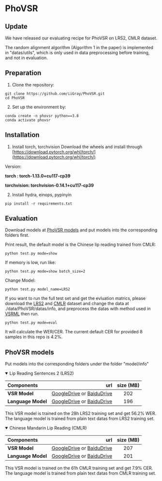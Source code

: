 # PhoVSR

## Update

We have released our evaluating recipe for PhoVSR on LRS2, CMLR dataset.

The random alignment algorithm (Algorithm 1 in the paper) is implemented in "datas/utils", which is only used in data 
preprocessing before training, and not in evaluation.

## Preparation
1. Clone the repository:
```
git clone https://github.com/iiGray/PhoVSR.git
cd PhoVSR
```


2. Set up the environment by:
```
conda create -n phovsr python==3.8
conda activate phovsr
```

## Installation

1. Install torch, torchvision
Download the wheels and install through
[https://download.pytorch.org/whl/torch/](https://download.pytorch.org/whl/torch/)

Version:

**torch : torch-1.13.0+cu117-cp39**

**torchvision: torchvision-0.14.1+cu117-cp39**


2. Install hydra, einops, pypinyin

```
pip install -r requirements.txt
```


## Evaluation

Download models at [PhoVSR models](#PhoVSR-models) and put models into the corresponding folders first.

Print result, the default model is the Chinese lip reading trained from CMLR:
```
python test.py mode=show
```

If memory is low, run like:
```
python test.py mode=show batch_size=2 
```

Change Model:
```
python test.py model_name=LRS2
```
If you want to run the full test set and get the evluation matrics, please download the [LRS2](https://www.robots.ox.ac.uk/~vgg/data/lip_reading/lrs2.html) and [CMLR](https://www.vipazoo.cn/CMLR.html) dataset and change the data at ./data/PhoVSR/datas/info, and preprocess the datas with method used in [VSRML](https://github.com/mpc001/Visual_Speech_Recognition_for_Multiple_Languages/tree/master)  then run.
```
python test.py mode=eval
```
It will calculate the WER/CER. The current default CER for provided 8 samples in this repo is 4.2%.
## PhoVSR models


Put models into the corresponding folders under the folder "model/info"


<details open>

<summary>Lip Reading Sentences 2 (LRS2)</summary>

<p> </p>

|     Components        |                                  url                                         |  size (MB)  |
|:----------------------|-----------------------------------------------------------------------------------:|:-----------:|
|   **VSR Model**       | [GoogleDrive](https://drive.google.com/file/d/1USsLFKtI0xspWqyDHxX2RX0rC7iB9onl/view?usp=sharing) or [BaiduDrive](https://pan.baidu.com/s/1YgCUp0rOxVdA6Ww5DvEK6A?pwd=bz4p)   |     202     |
|   **Language Model**  |  [GoogleDrive](https://drive.google.com/file/d/1lEdyGB0JBMkhSpKVOQklA63c_loqtGTH/view?usp=sharing) or [BaiduDrive](https://pan.baidu.com/s/1x3LmxkFpxgfMxmnLXKlXfQ?pwd=epmu)   |     196     |

</details>

This VSR model is trained on the 28h LRS2 training set and get 56.2% WER. The language model is trained from plain text datas from LRS2 training set. 


<details open>

<summary>Chinese Mandarin Lip Reading (CMLR)</summary>

<p> </p>

|     Components        |                                 url                                         |  size (MB)  |
|:----------------------|-----------------------------------------------------------------------------------:|:-----------:|
|   **VSR Model**       |  [GoogleDrive](https://drive.google.com/file/d/1g6Oyjl6SjkVwLDYv4BVT2ShQZ_rlsyyu/view?usp=drive_link) or [BaiduDrive](https://pan.baidu.com/s/14IoqyjXF1mFGA5jAiw6ygQ?pwd=exd5)    |     207    |
|   **Language Model**  |  [GoogleDrive](https://drive.google.com/file/d/1VxJlTzb54KZVsY6g7Ra3xLEMvIRs0nFc/view?usp=sharing) or [BaiduDrive](https://pan.baidu.com/s/12Ed2Who3CXDAWKJBwfM6Mg?pwd=39vj) |     201    |

</details>

This VSR model is trained on the 61h CMLR training set and get 7.9% CER. The language model is trained from plain text datas from CMLR training set. 

